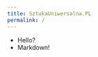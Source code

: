 ```yaml
---
title: SztukaUniwersalna.PL
permalink: /
---
```


 * Hello?
 * Markdown!

<div>
  <Feed {...data} feed={ data.website.collections.Posts.pages } />
</div>

